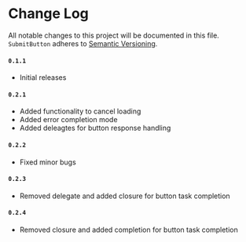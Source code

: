 # Change Log
All notable changes to this project will be documented in this file. 
`SubmitButton` adheres to [Semantic Versioning](http://semver.org/).

#### `0.1.1`
* Initial releases

#### `0.2.1`
* Added functionality to cancel loading
* Added error completion mode
* Added deleagtes for button response handling

#### `0.2.2`
* Fixed minor bugs 

#### `0.2.3`
* Removed delegate and added closure for button task completion

#### `0.2.4`
* Removed closure and added completion for button task completion
